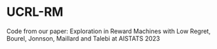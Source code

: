 # UCRL-RM
Code from our paper: Exploration in Reward Machines with Low Regret, Bourel, Jonnson, Maillard and Talebi at AISTATS 2023
